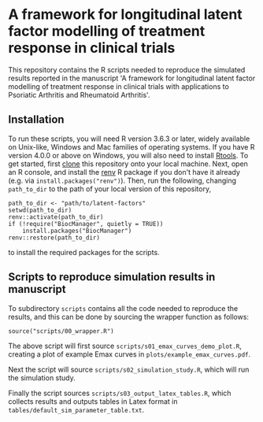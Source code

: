 # A framework for longitudinal latent factor modelling of treatment response in clinical trials

This repository contains the R scripts needed to reproduce the simulated results reported 
in the manuscript 'A framework for longitudinal latent factor modelling of treatment response in clinical trials with applications to Psoriatic Arthritis and Rheumatoid Arthritis'. 

## Installation

To run these scripts, you will need R version 3.6.3 or later, widely available on 
Unix-like, Windows and Mac families of operating systems. If you have R version 4.0.0
or above on Windows, you will also need to install 
[Rtools](https://cran.r-project.org/bin/windows/Rtools/). To get started,
first [clone](https://git-scm.com/book/en/v2/Git-Basics-Getting-a-Git-Repository)
this repository onto your local machine. Next, open an R console, and install the 
[renv](https://rstudio.github.io/renv/index.html) R package if you don't have it 
already (e.g. via `install.packages("renv")`). Then, run the following, 
changing `path_to_dir` to the path of your local version of this repository,
```
path_to_dir <- "path/to/latent-factors"
setwd(path_to_dir)
renv::activate(path_to_dir)
if (!require("BiocManager", quietly = TRUE))
    install.packages("BiocManager")
renv::restore(path_to_dir)
```
to install the required packages for the scripts. 

## Scripts to reproduce simulation results in manuscript

To subdirectory `scripts` contains all the code needed to reproduce the results, and this can be done by sourcing the wrapper function as follows:

```
source("scripts/00_wrapper.R")
```

The above script will first source `scripts/s01_emax_curves_demo_plot.R`, creating a plot of example Emax curves in `plots/example_emax_curves.pdf`.

Next the script will source  `scripts/s02_simulation_study.R`, which will run the simulation study.

Finally the script sources  `scripts/s03_output_latex_tables.R`, which collects results and outputs tables in Latex format in `tables/default_sim_parameter_table.txt`.


